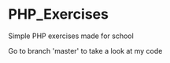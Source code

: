 # PHP_Exercises
Simple PHP exercises made for school

Go to branch 'master' to take a look at my code
